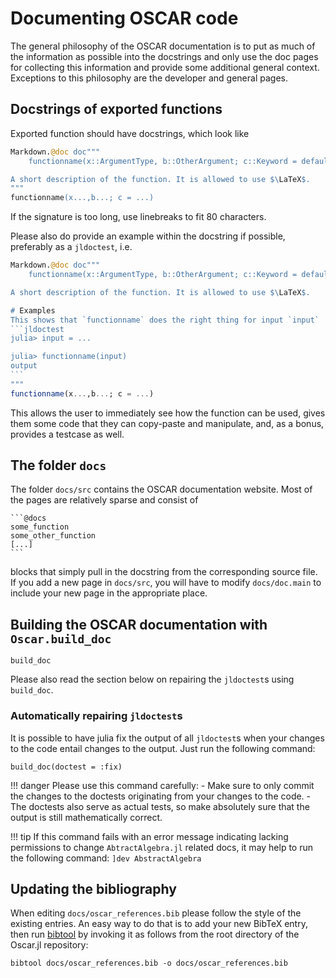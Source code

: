 # Documenting OSCAR code

The general philosophy of the OSCAR documentation is to put as much of the
information as possible into the docstrings and only use the doc pages for
collecting this information and provide some additional general context.
Exceptions to this philosophy are the developer and general pages.

## Docstrings of exported functions

Exported function should have docstrings, which look like
```julia
Markdown.@doc doc"""
    functionname(x::ArgumentType, b::OtherArgument; c::Keyword = default) -> Int, Int

A short description of the function. It is allowed to use $\LaTeX$.
"""
functionname(x...,b...; c = ...)
```
If the signature is too long, use linebreaks to fit 80 characters.

Please also do provide an example within the docstring if possible, preferably
as a `jldoctest`, i.e.
````julia
Markdown.@doc doc"""
    functionname(x::ArgumentType, b::OtherArgument; c::Keyword = default) -> Int, Int

A short description of the function. It is allowed to use $\LaTeX$.

# Examples
This shows that `functionname` does the right thing for input `input`
```jldoctest
julia> input = ...

julia> functionname(input)
output
```
"""
functionname(x...,b...; c = ...)
````
This allows the user to immediately see how the function can be used, gives
them some code that they can copy-paste and manipulate, and, as a bonus,
provides a testcase as well.


## The folder `docs`

The folder `docs/src` contains the OSCAR documentation website. Most of the
pages are relatively sparse and consist of
````
```@docs
some_function
some_other_function
[...]
```
````
blocks that simply pull in the docstring from the corresponding source file. If
you add a new page in `docs/src`, you will have to modify `docs/doc.main` to
include your new page in the appropriate place.


## Building the OSCAR documentation with `Oscar.build_doc`

```@docs
build_doc
```
Please also read the section below on repairing the `jldoctest`s using
`build_doc`.


### Automatically repairing `jldoctest`s

It is possible to have julia fix the output of all `jldoctest`s when your
changes to the code entail changes to the output. Just run the following
command:
```
build_doc(doctest = :fix)
```
!!! danger
    Please use this command carefully:
    - Make sure to only commit the changes to the doctests originating from
      your changes to the code.
    - The doctests also serve as actual tests, so make absolutely sure that the
      output is still mathematically correct.

!!! tip
    If this command fails with an error message indicating lacking permissions
    to change `AbtractAlgebra.jl` related docs, it may help to run the
    following command:
    ```
    ]dev AbstractAlgebra
    ```


## Updating the bibliography

When editing `docs/oscar_references.bib` please follow the style of the
existing entries. An easy way to do that is to add your new BibTeX entry,
then run [bibtool](http://www.gerd-neugebauer.de/software/TeX/BibTool/en/)
by invoking it as follows from the root directory of the Oscar.jl repository:

    bibtool docs/oscar_references.bib -o docs/oscar_references.bib



